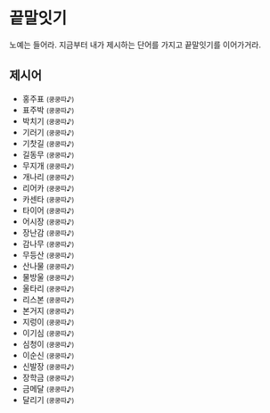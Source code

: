# 끝말잇기
노예는 들어라. 지금부터 내가 제시하는 단어를 가지고 끝말잇기를 이어가거라.

## 제시어
- 홍주표 <small>(쿵쿵따♪)</small>
- 표주박 <small>(쿵쿵따♪)</small>
- 박치기 <small>(쿵쿵따♪)</small>
- 기러기 <small>(쿵쿵따♪)</small>
- 기찻길 <small>(쿵쿵따♪)</small>
- 길동무 <small>(쿵쿵따♪)</small>
- 무지개 <small>(쿵쿵따♪)</small>
- 개나리 <small>(쿵쿵따♪)</small>
- 리어카 <small>(쿵쿵따♪)</small>
- 카센타 <small>(쿵쿵따♪)</small>
- 타이어 <small>(쿵쿵따♪)</small>
- 어시장 <small>(쿵쿵따♪)</small>
- 장난감 <small>(쿵쿵따♪)</small>
- 감나무 <small>(쿵쿵따♪)</small>
- 무등산 <small>(쿵쿵따♪)</small>
- 산나물 <small>(쿵쿵따♪)</small>
- 물방울 <small>(쿵쿵따♪)</small>
- 울타리 <small>(쿵쿵따♪)</small>
- 리스본 <small>(쿵쿵따♪)</small>
- 본거지 <small>(쿵쿵따♪)</small>
- 지렁이 <small>(쿵쿵따♪)</small>
- 이기심 <small>(쿵쿵따♪)</small>
- 심청이 <small>(쿵쿵따♪)</small>
- 이순신 <small>(쿵쿵따♪)</small>
- 신발장 <small>(쿵쿵따♪)</small>
- 장학금 <small>(쿵쿵따♪)</small>
- 금메달 <small>(쿵쿵따♪)</small>
- 달리기 <small>(쿵쿵따♪)</small>
